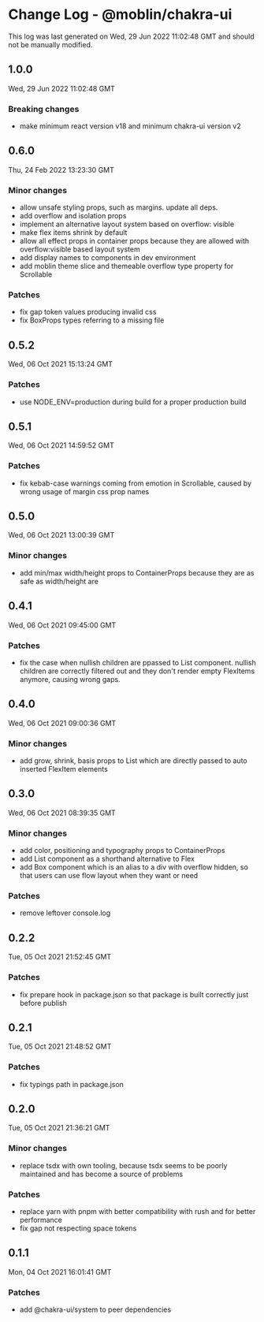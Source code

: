 # Change Log - @moblin/chakra-ui

This log was last generated on Wed, 29 Jun 2022 11:02:48 GMT and should not be manually modified.

## 1.0.0

Wed, 29 Jun 2022 11:02:48 GMT

### Breaking changes

- make minimum react version v18 and minimum chakra-ui version v2

## 0.6.0

Thu, 24 Feb 2022 13:23:30 GMT

### Minor changes

- allow unsafe styling props, such as margins. update all deps.
- add overflow and isolation props
- implement an alternative layout system based on overflow: visible
- make flex items shrink by default
- allow all effect props in container props because they are allowed with overflow:visible based layout system
- add display names to components in dev environment
- add moblin theme slice and themeable overflow type property for Scrollable

### Patches

- fix gap token values producing invalid css
- fix BoxProps types referring to a missing file

## 0.5.2

Wed, 06 Oct 2021 15:13:24 GMT

### Patches

- use NODE_ENV=production during build for a proper production build

## 0.5.1

Wed, 06 Oct 2021 14:59:52 GMT

### Patches

- fix kebab-case warnings coming from emotion in Scrollable, caused by wrong usage of margin css prop names

## 0.5.0

Wed, 06 Oct 2021 13:00:39 GMT

### Minor changes

- add min/max width/height props to ContainerProps because they are as safe as width/height are

## 0.4.1

Wed, 06 Oct 2021 09:45:00 GMT

### Patches

- fix the case when nullish children are ppassed to List component. nullish children are correctly filtered out and they don't render empty FlexItems anymore, causing wrong gaps.

## 0.4.0

Wed, 06 Oct 2021 09:00:36 GMT

### Minor changes

- add grow, shrink, basis props to List which are directly passed to auto inserted FlexItem elements

## 0.3.0

Wed, 06 Oct 2021 08:39:35 GMT

### Minor changes

- add color, positioning and typography props to ContainerProps
- add List component as a shorthand alternative to Flex
- add Box component which is an alias to a div with overflow hidden, so that users can use flow layout when they want or need

### Patches

- remove leftover console.log

## 0.2.2

Tue, 05 Oct 2021 21:52:45 GMT

### Patches

- fix prepare hook in package.json so that package is built correctly just before publish

## 0.2.1

Tue, 05 Oct 2021 21:48:52 GMT

### Patches

- fix typings path in package.json

## 0.2.0

Tue, 05 Oct 2021 21:36:21 GMT

### Minor changes

- replace tsdx with own tooling, because tsdx seems to be poorly maintained and has become a source of problems

### Patches

- replace yarn with pnpm with better compatibility with rush and for better performance
- fix gap not respecting space tokens

## 0.1.1

Mon, 04 Oct 2021 16:01:41 GMT

### Patches

- add @chakra-ui/system to peer dependencies

